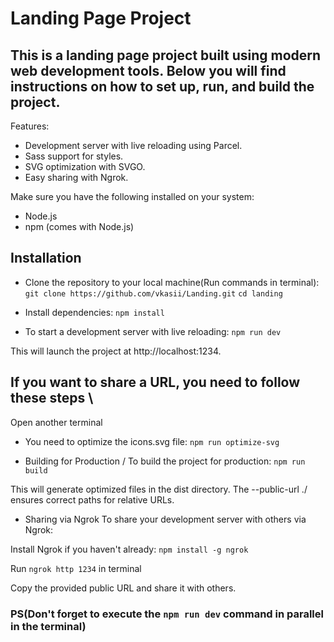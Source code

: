 # Landing Page Project

## This is a landing page project built using modern web development tools. Below you will find instructions on how to set up, run, and build the project.

Features:
  - Development server with live reloading using Parcel.
  - Sass support for styles.
  - SVG optimization with SVGO.
  - Easy sharing with Ngrok.

Make sure you have the following installed on your system:
  - Node.js
  - npm (comes with Node.js)

## Installation

- Clone the repository to your local machine(Run commands in terminal):
    `git clone https://github.com/vkasii/Landing.git`
    `cd landing`
    
- Install dependencies:
    `npm install`

- To start a development server with live reloading:
    `npm run dev`

This will launch the project at http://localhost:1234.

## If you want to share a URL, you need to follow these steps \
Open another terminal

- You need to optimize the icons.svg file:
    `npm run optimize-svg`
  
- Building for Production /
To build the project for production:
    `npm run build`

This will generate optimized files in the dist directory. The --public-url ./ ensures correct paths for relative URLs.

- Sharing via Ngrok
To share your development server with others via Ngrok:

Install Ngrok if you haven't already:
    `npm install -g ngrok`
  
Run `ngrok http 1234` in terminal
  
Copy the provided public URL and share it with others.

### PS(Don't forget to execute the `npm run dev` command in parallel in the terminal)
